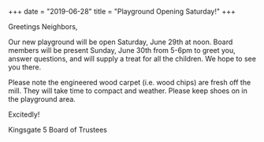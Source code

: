 +++
date = "2019-06-28"
title = "Playground Opening Saturday!"
+++ 

Greetings Neighbors,

Our new playground will be open Saturday, June 29th at noon. Board members will be present Sunday, June 30th from 5-6pm to greet you, answer questions, and will supply a treat for all the children. We hope to see you there.

Please note the engineered wood carpet (i.e. wood chips) are fresh off the mill. They will take time to compact and weather. Please keep shoes on in the playground area.

Excitedly!

Kingsgate 5 Board of Trustees  
